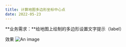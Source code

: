 ```yaml
---
title: 计算地图多边形坐标中心点
date: 2022-05-23
---
```


**业务需求：**给地图上绘制的多边形设置文字提示（label）

效果
![An image](../.vuepress/public/map.png)